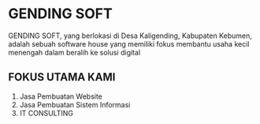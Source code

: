 # GENDING SOFT

GENDING SOFT, yang berlokasi di Desa Kaligending, Kabupaten Kebumen, adalah sebuah software house yang memiliki fokus membantu usaha kecil menengah dalam beralih ke solusi digital

## FOKUS UTAMA KAMI

1. Jasa Pembuatan Website
2. Jasa Pembuatan Sistem Informasi
3. IT CONSULTING

